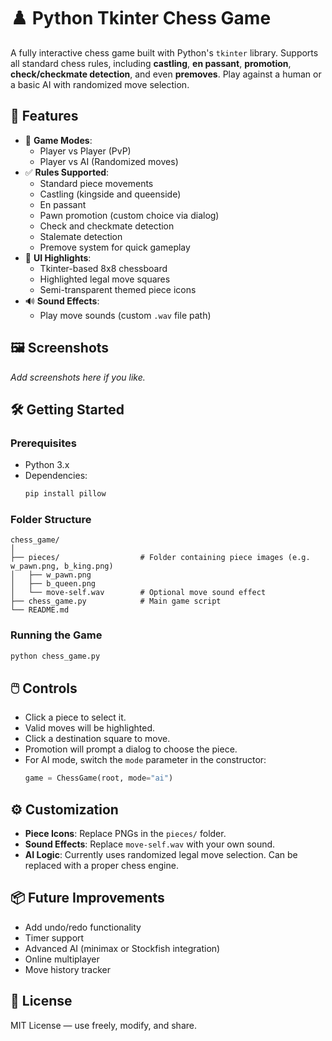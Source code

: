 # ♟️ Python Tkinter Chess Game

A fully interactive chess game built with Python's `tkinter` library. Supports all standard chess rules, including **castling**, **en passant**, **promotion**, **check/checkmate detection**, and even **premoves**. Play against a human or a basic AI with randomized move selection.

## 🚀 Features

- 🧠 **Game Modes**:
  - Player vs Player (PvP)
  - Player vs AI (Randomized moves)
- ✅ **Rules Supported**:
  - Standard piece movements
  - Castling (kingside and queenside)
  - En passant
  - Pawn promotion (custom choice via dialog)
  - Check and checkmate detection
  - Stalemate detection
  - Premove system for quick gameplay
- 🎨 **UI Highlights**:
  - Tkinter-based 8x8 chessboard
  - Highlighted legal move squares
  - Semi-transparent themed piece icons
- 🔊 **Sound Effects**:
  - Play move sounds (custom `.wav` file path)

## 🖼️ Screenshots

_Add screenshots here if you like._

## 🛠️ Getting Started

### Prerequisites

- Python 3.x
- Dependencies:
  ```bash
  pip install pillow
  ```

### Folder Structure

```
chess_game/
│
├── pieces/                  # Folder containing piece images (e.g. w_pawn.png, b_king.png)
│   ├── w_pawn.png
│   ├── b_queen.png
│   └── move-self.wav        # Optional move sound effect
├── chess_game.py            # Main game script
└── README.md
```

### Running the Game

```bash
python chess_game.py
```

## 🖱️ Controls

- Click a piece to select it.
- Valid moves will be highlighted.
- Click a destination square to move.
- Promotion will prompt a dialog to choose the piece.
- For AI mode, switch the `mode` parameter in the constructor:
  ```python
  game = ChessGame(root, mode="ai")
  ```

## ⚙️ Customization

- **Piece Icons**: Replace PNGs in the `pieces/` folder.
- **Sound Effects**: Replace `move-self.wav` with your own sound.
- **AI Logic**: Currently uses randomized legal move selection. Can be replaced with a proper chess engine.

## 📦 Future Improvements

- Add undo/redo functionality
- Timer support
- Advanced AI (minimax or Stockfish integration)
- Online multiplayer
- Move history tracker

## 📄 License

MIT License — use freely, modify, and share.
